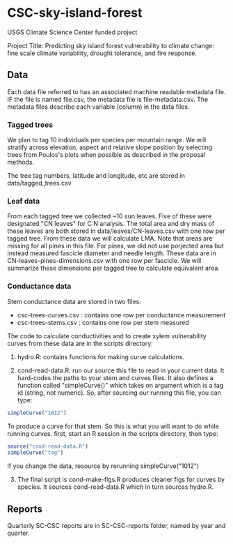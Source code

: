 CSC-sky-island-forest
=====================

USGS Climate Science Center funded project 

Project Title: Predicting sky island forest vulnerability to climate change: fine scale climate variability, drought tolerance, and fire response.

Data
----

Each data file referred to has an associated machine readable metadata file.  IF the file is named file.csv, the metadata file is file-metadata.csv.  The metadata files describe each variable (column) in the data files.

### Tagged trees ###

We plan to tag 10 individuals per species per mountain range.  We will stratify across elevation, aspect and relative slope position by selecting trees from Poulos's plots when possible as described in the proposal methods.

The tree tag numbers, latitude and longitude, etc are stored in data/tagged_trees.csv

### Leaf data ###

From each tagged tree we collected ~10 sun leaves.  Five of these were designated "CN leaves" for C:N analysis.  The total area and dry mass of these leaves are both stored in data/leaves/CN-leaves.csv with one row per tagged tree. From these data we will calculate LMA. Note that areas are missing for all pines in this file. For pines, we did not use porjected area but instead measured fascicle diameter and needle length.  These data are in CN-leaves-pines-dimensions.csv with one row per fascicle.  We will summarize these dimensions per tagged tree to calculate equivalent area.


### Conductance data ###

Stem conductance data are stored in two files: 

- csc-trees-curves.csv : contains one row per conductance measurement
- csc-trees-stems.csv : contains one row per stem measured

The code to calculate conductivities and to create xylem vulnerability curves from these data are in the scripts directory: 

1. hydro.R: contains functions for making curve calculations.

2. cond-read-data.R: run our source this file to read in your current data.  It hard-codes the paths to your stem and curves files. It also defines a function called "simpleCurve()" which takes on argument which is a tag id (string, not numeric). So, after sourcing our running this file, you can type:

```R
simpleCurve("1012")
```

To produce a curve for that stem.  So this is what you will want to do while running curves.  first, start an R session in the scripts directory, then type:

```R
source("cond-read-data.R")
simpleCurve("tag")
```

If you change the data, resource by rerunning simpleCurve("1012")

3. The final script is cond-make-figs.R produces cleaner figs for curves by
species. It sources cond-read-data.R which in turn sources hydro.R.



Reports
-------

Quarterly SC-CSC reports are in SC-CSC-reports folder, named by year and quarter.
